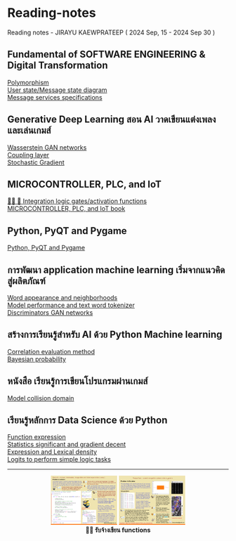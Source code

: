 # Reading-notes
Reading notes - JIRAYU KAEWPRATEEP ( 2024 Sep, 15 - 2024 Sep 30 )

## Fundamental of SOFTWARE ENGINEERING & Digital Transformation ##
[Polymorphism]( https://github.com/jkaewprateep/Reading-notes/blob/main/Fundamental%20of%20SOFTWARE%20ENGINEERING%20%26%20Digital%20Transformation.md ) </br>
[User state/Message state diagram]( https://github.com/jkaewprateep/Reading-notes/blob/main/Fundamental%20of%20SOFTWARE%20ENGINEERING%20%26%20Digital%20Transformation2.md ) </br>
[Message services specifications]( https://github.com/jkaewprateep/Reading-notes/blob/main/Fundamental%20of%20SOFTWARE%20ENGINEERING%20%26%20Digital%20Transformation3.md ) </br>

## Generative Deep Learning สอน AI วาดเขียนแต่งเพลงและเล่นเกมส์ ##
[Wasserstein GAN networks]( https://github.com/jkaewprateep/Reading-notes/blob/main/Generative%20Deep%20Learning%20%E0%B8%AA%E0%B8%AD%E0%B8%99%20AI%20%E0%B8%A7%E0%B8%B2%E0%B8%94%E0%B9%80%E0%B8%82%E0%B8%B5%E0%B8%A2%E0%B8%99%E0%B9%81%E0%B8%95%E0%B9%88%E0%B8%87%E0%B9%80%E0%B8%9E%E0%B8%A5%E0%B8%87%E0%B9%81%E0%B8%A5%E0%B8%B0%E0%B9%80%E0%B8%A5%E0%B9%88%E0%B8%99%E0%B9%80%E0%B8%81%E0%B8%A1%E0%B8%AA%E0%B9%8C.md ) </br>
[Coupling layer]( https://github.com/jkaewprateep/Reading-notes/blob/main/Generative%20Deep%20Learning%20%E0%B8%AA%E0%B8%AD%E0%B8%99%20AI%20%E0%B8%A7%E0%B8%B2%E0%B8%94%E0%B9%80%E0%B8%82%E0%B8%B5%E0%B8%A2%E0%B8%99%E0%B9%81%E0%B8%95%E0%B9%88%E0%B8%87%E0%B9%80%E0%B8%9E%E0%B8%A5%E0%B8%87%E0%B9%81%E0%B8%A5%E0%B8%B0%E0%B9%80%E0%B8%A5%E0%B9%88%E0%B8%99%E0%B9%80%E0%B8%81%E0%B8%A1%E0%B8%AA%E0%B9%8C2.md ) </br>
[Stochastic Gradient]( https://github.com/jkaewprateep/Reading-notes/blob/main/Generative%20Deep%20Learning%20%E0%B8%AA%E0%B8%AD%E0%B8%99%20AI%20%E0%B8%A7%E0%B8%B2%E0%B8%94%E0%B9%80%E0%B8%82%E0%B8%B5%E0%B8%A2%E0%B8%99%E0%B9%81%E0%B8%95%E0%B9%88%E0%B8%87%E0%B9%80%E0%B8%9E%E0%B8%A5%E0%B8%87%E0%B9%81%E0%B8%A5%E0%B8%B0%E0%B9%80%E0%B8%A5%E0%B9%88%E0%B8%99%E0%B9%80%E0%B8%81%E0%B8%A1%E0%B8%AA%E0%B9%8C3.md ) </br>

## MICROCONTROLLER, PLC, and IoT ##
[👧💬 🎈 Integration logic gates/activation functions]( https://github.com/jkaewprateep/Reading-notes/blob/main/MICROCONTROLLER%2C%20PLC%2C%20and%20IoT%20book%202.md ) </br>
[MICROCONTROLLER, PLC, and IoT book]( https://github.com/jkaewprateep/Reading-notes/blob/main/MICROCONTROLLER%2C%20PLC%2C%20and%20IoT%20book.md ) </br>

## Python, PyQT and Pygame ##
[Python, PyQT and Pygame]( https://github.com/jkaewprateep/Reading-notes/blob/main/Python%2C%20PyQT%20and%20Pygame%20book.md ) </br>

## การพัฒนา application machine learning เริ่มจากแนวคิดสู่ผลิตภัณฑ์ ##
[Word appearance and neighborhoods]( https://github.com/jkaewprateep/Reading-notes/blob/main/%E0%B8%81%E0%B8%B2%E0%B8%A3%E0%B8%9E%E0%B8%B1%E0%B8%92%E0%B8%99%E0%B8%B2%20application%20machine%20learning%20%E0%B9%80%E0%B8%A3%E0%B8%B4%E0%B9%88%E0%B8%A1%E0%B8%88%E0%B8%B2%E0%B8%81%E0%B9%81%E0%B8%99%E0%B8%A7%E0%B8%84%E0%B8%B4%E0%B8%94%E0%B8%AA%E0%B8%B9%E0%B9%88%E0%B8%9C%E0%B8%A5%E0%B8%B4%E0%B8%95%E0%B8%A0%E0%B8%B1%E0%B8%93%E0%B8%91%E0%B9%8C.md ) </br>
[Model performance and text word tokenizer]( https://github.com/jkaewprateep/Reading-notes/blob/main/%E0%B8%81%E0%B8%B2%E0%B8%A3%E0%B8%9E%E0%B8%B1%E0%B8%92%E0%B8%99%E0%B8%B2%20application%20machine%20learning%20%E0%B9%80%E0%B8%A3%E0%B8%B4%E0%B9%88%E0%B8%A1%E0%B8%88%E0%B8%B2%E0%B8%81%E0%B9%81%E0%B8%99%E0%B8%A7%E0%B8%84%E0%B8%B4%E0%B8%94%E0%B8%AA%E0%B8%B9%E0%B9%88%E0%B8%9C%E0%B8%A5%E0%B8%B4%E0%B8%95%E0%B8%A0%E0%B8%B1%E0%B8%93%E0%B8%91%E0%B9%8C2.md ) </br>
[Discriminators GAN networks]( https://github.com/jkaewprateep/Reading-notes/blob/main/%E0%B8%81%E0%B8%B2%E0%B8%A3%E0%B8%9E%E0%B8%B1%E0%B8%92%E0%B8%99%E0%B8%B2%20application%20machine%20learning%20%E0%B9%80%E0%B8%A3%E0%B8%B4%E0%B9%88%E0%B8%A1%E0%B8%88%E0%B8%B2%E0%B8%81%E0%B9%81%E0%B8%99%E0%B8%A7%E0%B8%84%E0%B8%B4%E0%B8%94%E0%B8%AA%E0%B8%B9%E0%B9%88%E0%B8%9C%E0%B8%A5%E0%B8%B4%E0%B8%95%E0%B8%A0%E0%B8%B1%E0%B8%93%E0%B8%91%E0%B9%8C3.md ) </br>

## สร้างการเรียนรู้สำหรับ AI ด้วย Python Machine learning ##
[Correlation evaluation method]( https://github.com/jkaewprateep/Reading-notes/blob/main/%E0%B8%AA%E0%B8%A3%E0%B9%89%E0%B8%B2%E0%B8%87%E0%B8%81%E0%B8%B2%E0%B8%A3%E0%B9%80%E0%B8%A3%E0%B8%B5%E0%B8%A2%E0%B8%99%E0%B8%A3%E0%B8%B9%E0%B9%89%E0%B8%AA%E0%B8%B3%E0%B8%AB%E0%B8%A3%E0%B8%B1%E0%B8%9A%20AI%20%E0%B8%94%E0%B9%89%E0%B8%A7%E0%B8%A2%20Python%20Machine%20learning.md ) </br>
[Bayesian probability]( https://github.com/jkaewprateep/Reading-notes/blob/main/%E0%B8%AA%E0%B8%A3%E0%B9%89%E0%B8%B2%E0%B8%87%E0%B8%81%E0%B8%B2%E0%B8%A3%E0%B9%80%E0%B8%A3%E0%B8%B5%E0%B8%A2%E0%B8%99%E0%B8%A3%E0%B8%B9%E0%B9%89%E0%B8%AA%E0%B8%B3%E0%B8%AB%E0%B8%A3%E0%B8%B1%E0%B8%9A%20AI%20%E0%B8%94%E0%B9%89%E0%B8%A7%E0%B8%A2%20Python%20Machine%20learning2.md ) </br>

## หนังสือ เรียนรู้การเขียนโปรแกรมผ่านเกมส์ ##
[Model collision domain]( https://github.com/jkaewprateep/Reading-notes/blob/main/%E0%B8%AB%E0%B8%99%E0%B8%B1%E0%B8%87%E0%B8%AA%E0%B8%B7%E0%B8%AD%20%E0%B9%80%E0%B8%A3%E0%B8%B5%E0%B8%A2%E0%B8%99%E0%B8%A3%E0%B8%B9%E0%B9%89%E0%B8%81%E0%B8%B2%E0%B8%A3%E0%B9%80%E0%B8%82%E0%B8%B5%E0%B8%A2%E0%B8%99%E0%B9%82%E0%B8%9B%E0%B8%A3%E0%B9%81%E0%B8%81%E0%B8%A3%E0%B8%A1%E0%B8%9C%E0%B9%88%E0%B8%B2%E0%B8%99%E0%B9%80%E0%B8%81%E0%B8%A1%E0%B8%AA%E0%B9%8C.md ) </br>

## เรียนรู้หลักการ Data Science ด้วย Python ##
[Function expression]( https://github.com/jkaewprateep/Reading-notes/blob/main/%E0%B9%80%E0%B8%A3%E0%B8%B5%E0%B8%A2%E0%B8%99%E0%B8%A3%E0%B8%B9%E0%B9%89%E0%B8%AB%E0%B8%A5%E0%B8%B1%E0%B8%81%E0%B8%81%E0%B8%B2%E0%B8%A3%20Data%20Science%20%E0%B8%94%E0%B9%89%E0%B8%A7%E0%B8%A2%20Python.md ) </br>
[Statistics significant and gradient decent]( https://github.com/jkaewprateep/Reading-notes/blob/main/%E0%B9%80%E0%B8%A3%E0%B8%B5%E0%B8%A2%E0%B8%99%E0%B8%A3%E0%B8%B9%E0%B9%89%E0%B8%AB%E0%B8%A5%E0%B8%B1%E0%B8%81%E0%B8%81%E0%B8%B2%E0%B8%A3%20Data%20Science%20%E0%B8%94%E0%B9%89%E0%B8%A7%E0%B8%A2%20Python2.md ) </br>
[Expression and Lexical density]( https://github.com/jkaewprateep/Reading-notes/blob/main/%E0%B9%80%E0%B8%A3%E0%B8%B5%E0%B8%A2%E0%B8%99%E0%B8%A3%E0%B8%B9%E0%B9%89%E0%B8%AB%E0%B8%A5%E0%B8%B1%E0%B8%81%E0%B8%81%E0%B8%B2%E0%B8%A3%20Data%20Science%20%E0%B8%94%E0%B9%89%E0%B8%A7%E0%B8%A2%20Python3.md ) </br>
[Logits to perform simple logic tasks]( https://github.com/jkaewprateep/Reading-notes/blob/main/%E0%B9%80%E0%B8%A3%E0%B8%B5%E0%B8%A2%E0%B8%99%E0%B8%A3%E0%B8%B9%E0%B9%89%E0%B8%AB%E0%B8%A5%E0%B8%B1%E0%B8%81%E0%B8%81%E0%B8%B2%E0%B8%A3%20Data%20Science%20%E0%B8%94%E0%B9%89%E0%B8%A7%E0%B8%A2%20Python4.md ) </br>

---

<p align="center" width="100%">
    <img width="30%" src="https://github.com/jkaewprateep/advanced_mysql_topics_notes/blob/main/custom_dataset.png">
    <img width="30%" src="https://github.com/jkaewprateep/advanced_mysql_topics_notes/blob/main/custom_dataset_2.png"> </br>
    <b> 🥺💬 รับจ้างเขียน functions </b> </br>
</p>
